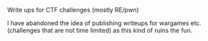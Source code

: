 Write ups for CTF challenges (mostly RE/pwn)

I have abandoned the idea of publishing writeups for wargames etc. (challenges that are not time limited) as this kind of ruins the fun.

